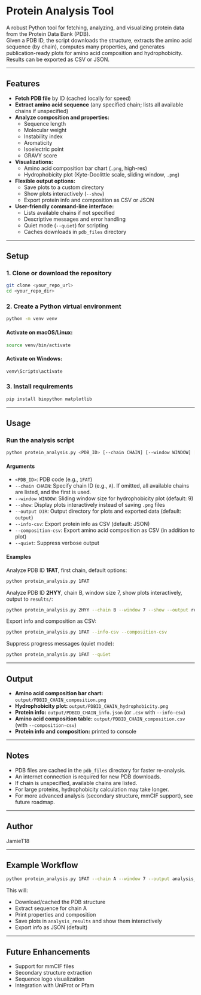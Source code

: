 # Protein Analysis Tool

A robust Python tool for fetching, analyzing, and visualizing protein data from the Protein Data Bank (PDB).  
Given a PDB ID, the script downloads the structure, extracts the amino acid sequence (by chain), computes many properties, and generates publication-ready plots for amino acid composition and hydrophobicity.  
Results can be exported as CSV or JSON.

---

## Features

- **Fetch PDB file** by ID (cached locally for speed)
- **Extract amino acid sequence** (any specified chain; lists all available chains if unspecified)
- **Analyze composition and properties:**
  - Sequence length
  - Molecular weight
  - Instability index
  - Aromaticity
  - Isoelectric point
  - GRAVY score
- **Visualizations:**
  - Amino acid composition bar chart (`.png`, high-res)
  - Hydrophobicity plot (Kyte-Doolittle scale, sliding window, `.png`)
- **Flexible output options:**
  - Save plots to a custom directory
  - Show plots interactively (`--show`)
  - Export protein info and composition as CSV or JSON
- **User-friendly command-line interface:**
  - Lists available chains if not specified
  - Descriptive messages and error handling
  - Quiet mode (`--quiet`) for scripting
  - Caches downloads in `pdb_files` directory

---

## Setup

### 1. Clone or download the repository

```sh
git clone <your_repo_url>
cd <your_repo_dir>
```

### 2. Create a Python virtual environment

```sh
python -m venv venv
```

#### Activate on macOS/Linux:
```sh
source venv/bin/activate
```

#### Activate on Windows:
```sh
venv\Scripts\activate
```

### 3. Install requirements

```sh
pip install biopython matplotlib
```

---

## Usage

### Run the analysis script

```sh
python protein_analysis.py <PDB_ID> [--chain CHAIN] [--window WINDOW] [--show] [--output DIR] [--info-csv] [--composition-csv] [--quiet]
```

#### Arguments

- `<PDB_ID>`: PDB code (e.g., `1FAT`)
- `--chain CHAIN`: Specify chain ID (e.g., `A`). If omitted, all available chains are listed, and the first is used.
- `--window WINDOW`: Sliding window size for hydrophobicity plot (default: 9)
- `--show`: Display plots interactively instead of saving `.png` files
- `--output DIR`: Output directory for plots and exported data (default: `output`)
- `--info-csv`: Export protein info as CSV (default: JSON)
- `--composition-csv`: Export amino acid composition as CSV (in addition to plot)
- `--quiet`: Suppress verbose output

#### Examples

Analyze PDB ID **1FAT**, first chain, default options:
```sh
python protein_analysis.py 1FAT
```

Analyze PDB ID **2HYY**, chain B, window size 7, show plots interactively, output to `results/`:
```sh
python protein_analysis.py 2HYY --chain B --window 7 --show --output results
```

Export info and composition as CSV:
```sh
python protein_analysis.py 1FAT --info-csv --composition-csv
```

Suppress progress messages (quiet mode):
```sh
python protein_analysis.py 1FAT --quiet
```

---

## Output

- **Amino acid composition bar chart:** `output/PDBID_CHAIN_composition.png`
- **Hydrophobicity plot:** `output/PDBID_CHAIN_hydrophobicity.png`
- **Protein info:** `output/PDBID_CHAIN_info.json` (or `.csv` with `--info-csv`)
- **Amino acid composition table:** `output/PDBID_CHAIN_composition.csv` (with `--composition-csv`)
- **Protein info and composition:** printed to console

---

## Notes

- PDB files are cached in the `pdb_files` directory for faster re-analysis.
- An internet connection is required for new PDB downloads.
- If chain is unspecified, available chains are listed.
- For large proteins, hydrophobicity calculation may take longer.
- For more advanced analysis (secondary structure, mmCIF support), see future roadmap.

---

## Author

JamieT18

---

## Example Workflow

```sh
python protein_analysis.py 1FAT --chain A --window 7 --output analysis_results --show
```

This will:
- Download/cached the PDB structure
- Extract sequence for chain A
- Print properties and composition
- Save plots in `analysis_results` and show them interactively
- Export info as JSON (default)

---

## Future Enhancements

- Support for mmCIF files
- Secondary structure extraction
- Sequence logo visualization
- Integration with UniProt or Pfam
